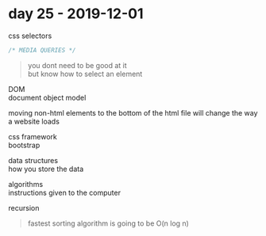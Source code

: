 # day 25 - 2019-12-01

css selectors  

```css  
/* MEDIA QUERIES */  
```  

> you dont need to be good at it  
> but know how to select an element  

DOM  
document object model  

moving non-html elements to the bottom of the html file will change the way a website loads  

css framework  
bootstrap  

data structures  
how you store the data  

algorithms  
instructions given to the computer  

recursion  

> fastest sorting algorithm is going to be O(n log n)  